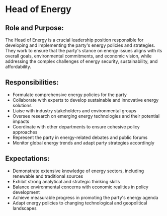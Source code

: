# Head of Energy

## Role and Purpose:
The Head of Energy is a crucial leadership position responsible for developing and implementing the party's energy policies and strategies. They work to ensure that the party's stance on energy issues aligns with its overall goals, environmental commitments, and economic vision, while addressing the complex challenges of energy security, sustainability, and affordability.

## Responsibilities:
- Formulate comprehensive energy policies for the party
- Collaborate with experts to develop sustainable and innovative energy solutions
- Liaise with industry stakeholders and environmental groups
- Oversee research on emerging energy technologies and their potential impacts
- Coordinate with other departments to ensure cohesive policy approaches
- Represent the party in energy-related debates and public forums
- Monitor global energy trends and adapt party strategies accordingly

## Expectations:
- Demonstrate extensive knowledge of energy sectors, including renewable and traditional sources
- Exhibit strong analytical and strategic thinking skills
- Balance environmental concerns with economic realities in policy development
- Achieve measurable progress in promoting the party's energy agenda
- Adapt energy policies to changing technological and geopolitical landscapes